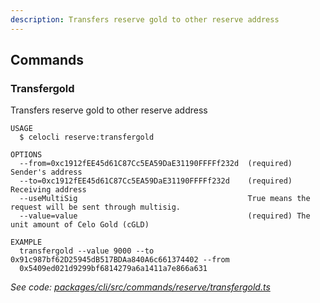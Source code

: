 ```yaml
---
description: Transfers reserve gold to other reserve address
---
```


## Commands

### Transfergold

Transfers reserve gold to other reserve address

```
USAGE
  $ celocli reserve:transfergold

OPTIONS
  --from=0xc1912fEE45d61C87Cc5EA59DaE31190FFFFf232d  (required) Sender's address
  --to=0xc1912fEE45d61C87Cc5EA59DaE31190FFFFf232d    (required) Receiving address
  --useMultiSig                                      True means the request will be sent through multisig.
  --value=value                                      (required) The unit amount of Celo Gold (cGLD)

EXAMPLE
  transfergold --value 9000 --to 0x91c987bf62D25945dB517BDAa840A6c661374402 --from
  0x5409ed021d9299bf6814279a6a1411a7e866a631
```

_See code: [packages/cli/src/commands/reserve/transfergold.ts](https://github.com/celo-org/celo-monorepo/tree/master/packages/cli/src/commands/reserve/transfergold.ts)_

